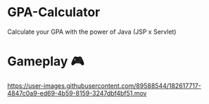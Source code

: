 # GPA-Calculator
Calculate your GPA with the power of Java (JSP x Servlet)
# Gameplay 🎮
https://user-images.githubusercontent.com/89588544/182617717-4847c0a9-ed69-4b59-8159-3247dbf4bf51.mov
